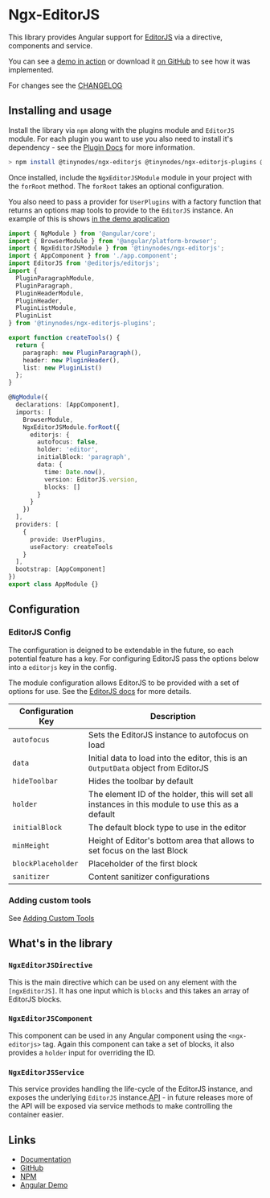 # Ngx-EditorJS

This library provides Angular support for [EditorJS](https://editorjs.io) via a directive, components and service.

You can see a [demo in action](https://tinynodes-ngx.firebaseapp.com/ngx-editorjs-demo) or download it
[on GitHub](https://github.com/tanepiper/ngx-tinynodes/tree/master/libs/ngx-editorjs) to see how it was implemented.

For changes see the [CHANGELOG](https://github.com/tanepiper/ngx-tinynodes/tree/master/libs/ngx-editorjs/CHANGELOG.md)

## Installing and usage

Install the library via `npm` along with the plugins module and `EditorJS` module. For each plugin you want to use you also need to install it's dependency - see the [Plugin Docs](https://github.com/tanepiper/ngx-tinynodes/tree/master/libs/ngx-editorjs-plugins) for more information.

```bash
> npm install @tinynodes/ngx-editorjs @tinynodes/ngx-editorjs-plugins @editorjs/editorjs @editorjs/paragraph....
```

Once installed, include the `NgxEditorJSModule` module in your project with the `forRoot` method. The `forRoot` takes an optional configuration.

You also need to pass a provider for `UserPlugins` with a factory function that returns an options map tools to provide to the `EditorJS` instance. An example of this is shows [in the demo application](https://github.com/tanepiper/ngx-tinynodes/blob/master/libs/ngx-editorjs-demo/src/lib/config/index.ts)

```typescript
import { NgModule } from '@angular/core';
import { BrowserModule } from '@angular/platform-browser';
import { NgxEditorJSModule } from '@tinynodes/ngx-editorjs';
import { AppComponent } from './app.component';
import EditorJS from '@editorjs/editorjs';
import {
  PluginParagraphModule,
  PluginParagraph,
  PluginHeaderModule,
  PluginHeader,
  PluginListModule,
  PluginList
} from '@tinynodes/ngx-editorjs-plugins';

export function createTools() {
  return {
    paragraph: new PluginParagraph(),
    header: new PluginHeader(),
    list: new PluginList()
  };
}

@NgModule({
  declarations: [AppComponent],
  imports: [
    BrowserModule,
    NgxEditorJSModule.forRoot({
      editorjs: {
        autofocus: false,
        holder: 'editor',
        initialBlock: 'paragraph',
        data: {
          time: Date.now(),
          version: EditorJS.version,
          blocks: []
        }
      }
    })
  ],
  providers: [
    {
      provide: UserPlugins,
      useFactory: createTools
    }
  ],
  bootstrap: [AppComponent]
})
export class AppModule {}
```

## Configuration

### EditorJS Config

The configuration is deigned to be extendable in the future, so each potential feature has a key. For configuring EditorJS pass the options below into a `editorjs` key in the config.

The module configuration allows EditorJS to be provided with a set of options for use. See the [EditorJS docs](https://editorjs.io/configuration) for more details.

| Configuration Key  | Description                                                                                       |
| ------------------ | ------------------------------------------------------------------------------------------------- |
| `autofocus`        | Sets the EditorJS instance to autofocus on load                                                   |
| `data`             | Initial data to load into the editor, this is an `OutputData` object from EditorJS                |
| `hideToolbar`      | Hides the toolbar by default                                                                      |
| `holder`           | The element ID of the holder, this will set all instances in this module to use this as a default |
| `initialBlock`     | The default block type to use in the editor                                                       |
| `minHeight`        | Height of Editor's bottom area that allows to set focus on the last Block                         |
| `blockPlaceholder` | Placeholder of the first block                                                                    |
| `sanitizer`        | Content sanitizer configurations                                                                  |

### Adding custom tools

See [Adding Custom Tools](https://github.com/tanepiper/ngx-tinynodes/tree/master/libs/ngx-editorjs/docs/adding-custom-tools.md)

## What's in the library

### `NgxEditorJSDirective`

This is the main directive which can be used on any element with the `[ngxEditorJS]`. It has one input which is `blocks` and this takes an array of EditorJS blocks.

### `NgxEditorJSComponent`

This component can be used in any Angular component using the `<ngx-editorjs>` tag. Again this component can take a set of blocks, it also provides a `holder` input for overriding the ID.

### `NgxEditorJSService`

This service provides handling the life-cycle of the EditorJS instance, and exposes the underlying `EditorJS` instance.[API](https://editorjs.io/api) - in future releases more of the API will be exposed via service methods to make controlling the container easier.

## Links

- [Documentation](https://tanepiper.github.io/ngx-tinynodes/)
- [GitHub](https://github.com/tanepiper/ngx-tinynodes/tree/master/libs/ngx-editorjs)
- [NPM](https://www.npmjs.com/package/@tinynodes/ngx-editorjs)
- [Angular Demo](https://tinynodes-ngx.firebaseapp.com/ngx-editorjs-demo)
